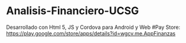 # Analisis-Financiero-UCSG
Desarrollado con Html 5, JS y Cordova para Android y Web
#Pay Store: https://play.google.com/store/apps/details?id=wgcv.me.AppFinanzas
